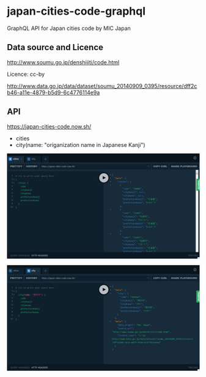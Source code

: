 # japan-cities-code-graphql
GraphQL API for Japan cities code by MIC Japan

## Data source and Licence

http://www.soumu.go.jp/denshijiti/code.html

Licence: cc-by

http://www.data.go.jp/data/dataset/soumu_20140909_0395/resource/dff2cb46-a11e-4879-b5d9-6c4776114e9a

## API 

https://japan-cities-code.now.sh/

- cities
- city(name: "origanization name in Japanese Kanji")

![](2018-10-14-13-18-41.png)

![](2018-10-14-13-20-21.png)